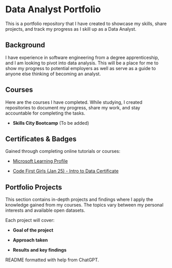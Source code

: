 # Data Analyst Portfolio

This is a portfolio repository that I have created to showcase my skills, share projects, and track my progress as I skill up as a Data Analyst.

## Background

I have experience in software engineering from a degree apprenticeship, and I am looking to pivot into data analysis. 
This will be a place for me to show my progress to potential employers as well as serve as a guide to anyone else thinking of becoming an analyst.

## Courses

Here are the courses I have completed. While studying, I created repositories to document my progress, share my work, and stay accountable for completing the tasks.

- **Skills City Bootcamp** (To be added)

## Certificates & Badges

Gained through completing online tutorials or courses:

- [Microsoft Learning Profile](https://learn.microsoft.com/en-us/users/ZoeKelmanCan)
  
- [Code First Girls (Jan 25) - Intro to Data Certificate](https://drive.google.com/file/d/1NKXMmbNmdfxDZJ1V1e9URrbOmoZqUZOd/view?usp=sharing)

## Portfolio Projects

This section contains in-depth projects and findings where I apply the knowledge gained from my courses. The topics vary between my personal interests and available open datasets.

Each project will cover:

- **Goal of the project**
  
- **Approach taken**
  
- **Results and key findings**




README formatted with help from ChatGPT.
